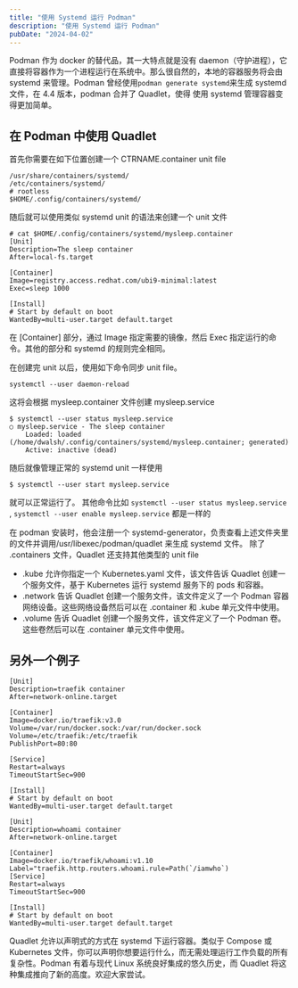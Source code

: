 ```yaml
---
title: "使用 Systemd 运行 Podman"
description: "使用 Systemd 运行 Podman"
pubDate: "2024-04-02"
---
```


Podman 作为 docker 的替代品，其一大特点就是没有 daemon（守护进程），它直接将容器作为一个进程运行在系统中。那么很自然的，本地的容器服务将会由 systemd 来管理。Podman 曾经使用`podman generate systemd`来生成 systemd 文件，在 4.4 版本，podman 合并了 Quadlet，使得 使用 systemd 管理容器变得更加简单。

## 在 Podman 中使用 Quadlet

首先你需要在如下位置创建一个 CTRNAME.container unit file

```
/usr/share/containers/systemd/
/etc/containers/systemd/
# rootless
$HOME/.config/containers/systemd/
```

随后就可以使用类似 systemd unit 的语法来创建一个 unit 文件

```
# cat $HOME/.config/containers/systemd/mysleep.container
[Unit]
Description=The sleep container
After=local-fs.target

[Container]
Image=registry.access.redhat.com/ubi9-minimal:latest
Exec=sleep 1000

[Install]
# Start by default on boot
WantedBy=multi-user.target default.target
```

在 [Container] 部分，通过 Image 指定需要的镜像，然后 Exec 指定运行的命令。其他的部分和 systemd 的规则完全相同。

在创建完 unit 以后，使用如下命令同步 unit file。

```
systemctl --user daemon-reload
```

这将会根据 mysleep.container 文件创建 mysleep.service

```
$ systemctl --user status mysleep.service
○ mysleep.service - The sleep container
 	Loaded: loaded (/home/dwalsh/.config/containers/systemd/mysleep.container; generated)
 	Active: inactive (dead)
```

随后就像管理正常的 systemd unit 一样使用

```
$ systemctl --user start mysleep.service
```

就可以正常运行了。
其他命令比如 `systemctl --user status mysleep.service` , `systemctl --user enable mysleep.service` 都是一样的

在 podman 安装时，他会注册一个 systemd-generator，负责查看上述文件夹里的文件并调用/usr/libexec/podman/quadlet 来生成 systemd 文件。
除了 .containers 文件，Quadlet 还支持其他类型的 unit file

- .kube 允许你指定一个 Kubernetes.yaml 文件，该文件告诉 Quadlet 创建一个服务文件，基于 Kubernetes 运行 systemd 服务下的 pods 和容器。
- .network 告诉 Quadlet 创建一个服务文件，该文件定义了一个 Podman 容器网络设备。这些网络设备然后可以在 .container 和 .kube 单元文件中使用。
- .volume 告诉 Quadlet 创建一个服务文件，该文件定义了一个 Podman 卷。这些卷然后可以在 .container 单元文件中使用。

## 另外一个例子

```
[Unit]
Description=traefik container
After=network-online.target

[Container]
Image=docker.io/traefik:v3.0
Volume=/var/run/docker.sock:/var/run/docker.sock
Volume=/etc/traefik:/etc/traefik
PublishPort=80:80

[Service]
Restart=always
TimeoutStartSec=900

[Install]
# Start by default on boot
WantedBy=multi-user.target default.target
```

```
[Unit]
Description=whoami container
After=network-online.target

[Container]
Image=docker.io/traefik/whoami:v1.10
Label="traefik.http.routers.whoami.rule=Path(`/iamwho`)
[Service]
Restart=always
TimeoutStartSec=900

[Install]
# Start by default on boot
WantedBy=multi-user.target default.target
```

Quadlet 允许以声明式的方式在 systemd 下运行容器。类似于 Compose 或 Kubernetes 文件，你可以声明你想要运行什么，而无需处理运行工作负载的所有复杂性。Podman 有着与现代 Linux 系统良好集成的悠久历史，而 Quadlet 将这种集成推向了新的高度。欢迎大家尝试。
